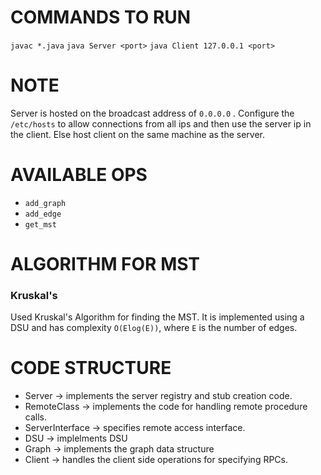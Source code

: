 # COMMANDS TO RUN
`javac *.java`
`java Server <port>`
`java Client 127.0.0.1 <port>`

# NOTE
Server is hosted on the broadcast address of `0.0.0.0` . Configure the `/etc/hosts` to allow connections from all ips and then use the server ip in the client. Else host client on the same machine as the server.

# AVAILABLE OPS
- `add_graph`
- `add_edge`
- `get_mst`

# ALGORITHM FOR MST
### Kruskal's
Used Kruskal's Algorithm for finding the MST. It is implemented using a DSU and has complexity `O(Elog(E))`, where `E` is the number of edges.

# CODE STRUCTURE  

- Server -> implements the server registry and stub creation code.
- RemoteClass -> implements the code for handling remote procedure calls.
- ServerInterface -> specifies remote access interface.
- DSU -> implelments DSU
- Graph -> implements the graph data structure
- Client -> handles the client side operations for specifying RPCs.
